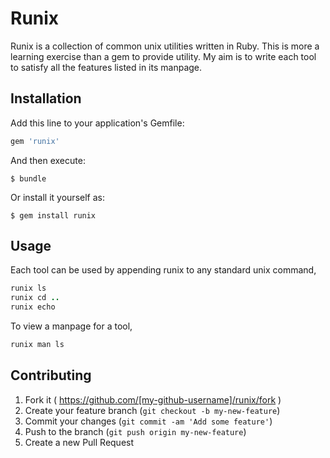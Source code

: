 # Runix

Runix is a collection of common unix utilities written in Ruby. This is more a learning exercise than a gem to provide utility. My aim is to write each tool to satisfy all the features listed in its manpage.

## Installation

Add this line to your application's Gemfile:

```ruby
gem 'runix'
```

And then execute:

    $ bundle

Or install it yourself as:

    $ gem install runix

## Usage

Each tool can be used by appending runix to any standard unix command,

```ruby
runix ls
runix cd ..
runix echo
```

To view a manpage for a tool,

```ruby
runix man ls
```

## Contributing

1. Fork it ( https://github.com/[my-github-username]/runix/fork )
2. Create your feature branch (`git checkout -b my-new-feature`)
3. Commit your changes (`git commit -am 'Add some feature'`)
4. Push to the branch (`git push origin my-new-feature`)
5. Create a new Pull Request
